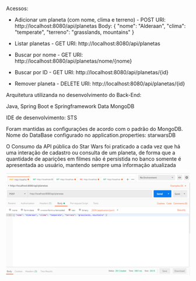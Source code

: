 Acessos:
- Adicionar um planeta (com nome, clima e terreno) - POST
	URI:  http://localhost:8080/api/planetas
	Body: { "nome": "Alderaan", "clima": "temperate", "terreno": "grasslands, mountains" }

- Listar planetas - GET
	URI: http://localhost:8080/api/planetas

- Buscar por nome - GET
	URI: http://localhost:8080/api/planetas/nome/{nome}

- Buscar por ID - GET
	URI: http://localhost:8080/api/planetas/{id}

- Remover planeta - DELETE
	URI: http://localhost:8080/api/planetas/{id}

Arquitetura utilizanda no desenvolvimento do  Back-End:

Java, Spring Boot e Springframework Data MongoDB

IDE de desenvolvimento: STS

Foram mantidas as configurações de acordo com o padrão do MongoDB.
Nome do DataBase configurado no application.properties: starwarsDB

O Consumo da API pública do Star Wars foi praticado a cada vez que há uma interação de cadastro ou consulta de um planeta, de forma que a quantidade de aparições em filmes não é persistida no banco somente é apresentada ao usuário, mantendo sempre uma informação atualizada


<img src="/docs/adicionar_planeta.PNG" alt="Teste" style="max-width:100%;">
